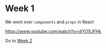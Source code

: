 # Week 1 

We went over `components` and `props` in React

https://www.youtube.com/watch?v=i4Yt7lLlFHk

Go to [Week 2](https://github.com/ezrahnyanat/react-lunchnlearn/tree/week-two)
